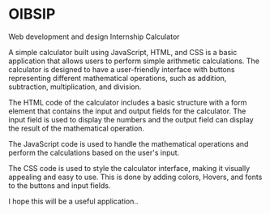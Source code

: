 # OIBSIP
Web development and design Internship
Calculator

A simple calculator built using JavaScript, HTML, and CSS is a basic application that allows users to perform simple arithmetic calculations. The calculator is designed to have a user-friendly interface with buttons representing different mathematical operations, such as addition, subtraction, multiplication, and division.

The HTML code of the calculator includes a basic structure with a form element that contains the input and output fields for the calculator. The input field is used to display the numbers and the output field can display the result of the mathematical operation.

The JavaScript code is used to handle the mathematical operations and perform the calculations based on the user's input.

The CSS code is used to style the calculator interface, making it visually appealing and easy to use. This is done by adding colors, Hovers, and fonts to the buttons and input fields.

I hope this will be a useful application..

